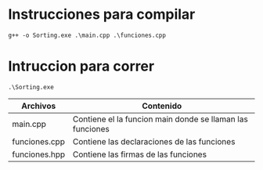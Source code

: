 # Instrucciones para compilar

```
g++ -o Sorting.exe .\main.cpp .\funciones.cpp
```

# Intruccion para correr

```
.\Sorting.exe
```


| Archivos  | Contenido |
| ------------- | ------------- |
| main.cpp  | Contiene el la funcion main donde se llaman las funciones  |
| funciones.cpp  | Contiene las declaraciones de las funciones  |
| funciones.hpp  | Contiene las firmas de las funciones  |
